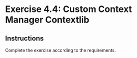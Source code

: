 # Exercise 4.4: Custom Context Manager Contextlib

## Instructions

Complete the exercise according to the requirements.
